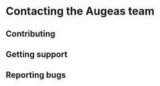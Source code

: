 # Contacting the Augeas team #


## Contributing ##


## Getting support ##


## Reporting bugs ##


